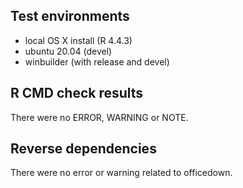 ## Test environments

- local OS X install (R 4.4.3)
- ubuntu 20.04 (devel)
- winbuilder (with release and devel) 

## R CMD check results

There were no ERROR, WARNING or NOTE.

## Reverse dependencies

There were no error or warning related to officedown.
